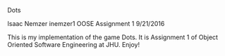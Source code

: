 Dots

Isaac Nemzer
inemzer1
OOSE Assignment 1
9/21/2016

This is my implementation of the game Dots.
It is Assignment 1 of Object Oriented Software Engineering at JHU.
Enjoy!